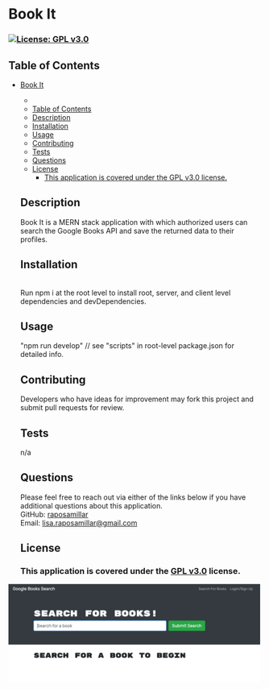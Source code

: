 # Book It

  ### [![License: GPL v3.0](https://img.shields.io/badge/License-GPLv3-blue.svg)](https://www.gnu.org/licenses/gpl-3.0) 

  ## Table of Contents
- [Book It](#book-it)
    - [](#)
  - [Table of Contents](#table-of-contents)
  - [Description](#description)
  - [Installation](#installation)
  - [Usage](#usage)
  - [Contributing](#contributing)
  - [Tests](#tests)
  - [Questions](#questions)
  - [License](#license)
    - [This application is covered under the GPL v3.0 license.](#this-application-is-covered-under-the-gpl-v30-license)

  ## Description 
  Book It is a MERN stack application with which authorized users can search the Google Books API and save the returned data to their profiles.
  
  ## Installation 
  </br>Run npm i at the root level to install root, server, and client level dependencies and devDependencies.
  
  ## Usage
  "npm run develop" // see "scripts" in root-level package.json for detailed info.

  ## Contributing 
  Developers who have ideas for improvement may fork this project and submit pull requests for review.

  ## Tests
  n/a

  ## Questions 
  Please feel free to reach out via either of the links below if you have additional questions about this application.</br>
  GitHub: <a href="https://github.com/raposamillar/">raposamillar</a></br>
  Email: lisa.raposamillar@gmail.com

  ## License
  ### This application is covered under the [GPL v3.0](https://choosealicense.com/licenses/gpl-3.0/) license.
  
  
  
<img src="./public/../client/public/screenshot-1.jpg" width="500" />